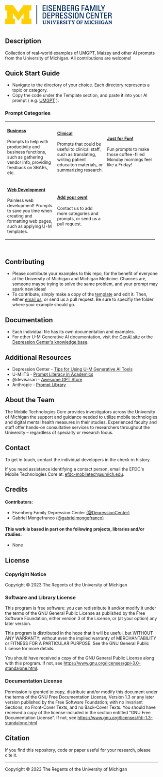 ![Depression Center Logo](https://github.com/DepressionCenter/.github/blob/main/images/EFDCLogo_375w.png "depressioncenter.org")

# <Repository Title>

## Description
Collection of real-world examples of UMGPT, Maizey and other AI prompts from the University of Michigan. All contributions are welcome!



## Quick Start Guide
* Navigate to the directory of your choice. Each directory represents a topic or category.
* Copy the code under the Template section, and paste it into your AI prompt ( e.g. [UMGPT](https://umgpt.umich.edu/) ).  

### Prompt Categories
<table border="0" width="98%" style="width: 98%;">
  <tbody>
    <tr>
      <td width="32%">
        <h4><a href="/business/">Business</a></h4>
        <p>Prompts to help with productivity and business functions, such as gathering vendor info, providing feedback on SBARs, etc.</p>
      </td>
      <td width="32%">
        <h4><a href="/clinical/">Clinical</a></h4>
        <p>Prompts that could be useful to clinical staff, such as translating, writing patient educaiton materials, or summarizing research.</p>
      </td>
      <td width="32%">
        <h4><a href="/just-for-fun/">Just for Fun!</a></h4>
        <p>Fun prompts to make those coffee-filled Monday mornings feel like a Friday!</p>
      </td>
    </tr>
    <tr>
      <td width="32%">
        <h4><a href="web-development">Web Development</a></h4>
        <p>Painless web development! Prompts to save you time when creating and formatting web pages, such as applying U-M templates.</p>
      </td>
      <td width="32%">
        <h4><a href="#contact">Add your own!</a></h4>
        <p>Contact us to add more categories and prompts, or send us a pull request.</p>
      </td>
      <td width="32%">
        <h4><a href="#"></a></h4>
        <p></p>
      </td>
    </tr>
  </tbody>
</table>
<br />



## Contributing
* Please contribute your examples to this repo, for the benefit of everyone at the University of Michigan and Michigan Medicine. Chances are, someone maybe trying to solve the same problem, and your prompt may spark new ideas!
* To contribute, simply make a copy of the [template](_template.md) and edit it. Then, either [email us](#contact), or send us a pull request. Be sure to specifiy the folder where your example should go.


## Documentation
* Each individual file has its own documentation and examples.
* For other U-M Generative AI documentation, visit the [GenAI site](https://genai.umich.edu/) or the [Depression Center's knowledge base](https://michmed.org/efdc-kb).

## Additional Resources
* Depression Center - [Tips for Using U-M Generative AI Tools](https://teamdynamix.umich.edu/TDClient/210/DepressionCenter/KB/ArticleDet?ID=10725)
* U-M ITS - [Prompt Literacy in Academics](https://genai.umich.edu/resources/prompt-literacy)
* @devisasari - [Awesome GPT Store](https://github.com/devisasari/awesome-gpt-store)
* Anthropic - [Prompt Library](https://docs.anthropic.com/claude/prompt-library)



## About the Team
The Mobile Technologies Core provides investigators across the University of Michigan the support and guidance needed to utilize mobile technologies and digital mental health measures in their studies. Experienced faculty and staff offer hands-on consultative services to researchers throughout the University – regardless of specialty or research focus.



## Contact
To get in touch, contact the individual developers in the check-in history.

If you need assistance identifying a contact person, email the EFDC's Mobile Technologies Core at: efdc-mobiletech@umich.edu.



## Credits
#### Contributors:
+ Eisenberg Family Depression Center [(@DepressionCenter)](https://github.com/DepressionCenter/)
+ Gabriel Mongefranco [(@gabrielmongefranco)](https://github.com/gabrielmongefranco)



#### This work is based in part on the following projects, libraries and/or studies:
+ None



## License
### Copyright Notice
Copyright © 2023 The Regents of the University of Michigan


### Software and Library License
This program is free software: you can redistribute it and/or modify it under the terms of the GNU General Public License as published by the Free Software Foundation, either version 3 of the License, or (at your option) any later version.

This program is distributed in the hope that it will be useful, but WITHOUT ANY WARRANTY; without even the implied warranty of MERCHANTABILITY or FITNESS FOR A PARTICULAR PURPOSE. See the GNU General Public License for more details.

You should have received a copy of the GNU General Public License along with this program. If not, see <https://www.gnu.org/licenses/gpl-3.0-standalone.html>.


### Documentation License
Permission is granted to copy, distribute and/or modify this document 
under the terms of the GNU Free Documentation License, Version 1.3 
or any later version published by the Free Software Foundation; 
with no Invariant Sections, no Front-Cover Texts, and no Back-Cover Texts. 
You should have received a copy of the license included in the section entitled "GNU 
Free Documentation License". If not, see <https://www.gnu.org/licenses/fdl-1.3-standalone.html>



## Citation
If you find this repository, code or paper useful for your research, please cite it.

----

Copyright © 2023 The Regents of the University of Michigan
